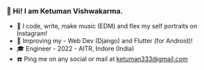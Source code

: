 ### 💎 Hi! I am Ketuman Vishwakarma. 

- 💙 I code, write, make music (EDM) and flex my self portraits on Instagram!
- 🐢 Improving my - Web Dev (Django) and Flutter (for Android)!
- 🎓 Engineer - 2022 - AITR, Indore (India)
- ☎️ Ping me on any social or mail at ketuman333@gmail.com
